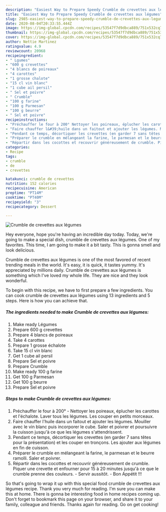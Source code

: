```yaml
---
description: "Easiest Way to Prepare Speedy Crumble de crevettes aux légumes"
title: "Easiest Way to Prepare Speedy Crumble de crevettes aux légumes"
slug: 2985-easiest-way-to-prepare-speedy-crumble-de-crevettes-aux-legumes
date: 2020-08-04T20:33:55.444Z
image: https://img-global.cpcdn.com/recipes/53547f7d9dbca889/751x532cq70/crumble-de-crevettes-aux-legumes-photo-principale-de-la-recette.jpg
thumbnail: https://img-global.cpcdn.com/recipes/53547f7d9dbca889/751x532cq70/crumble-de-crevettes-aux-legumes-photo-principale-de-la-recette.jpg
cover: https://img-global.cpcdn.com/recipes/53547f7d9dbca889/751x532cq70/crumble-de-crevettes-aux-legumes-photo-principale-de-la-recette.jpg
author: Nettie Martinez
ratingvalue: 4.9
reviewcount: 20968
recipeingredient:
- " Lgumes"
- "600 g crevettes"
- "4 blancs de poireaux"
- "4 carottes"
- "1 grosse chalote"
- "15 cl vin blanc"
- "1 cube ail persil"
- " Sel et poivre"
- " Crumble"
- "100 g farine"
- "100 g Parmesan"
- "100 g beurre"
- " Sel et poivre"
recipeinstructions:
- "Préchauffer le four à 200° Nettoyer les poireaux, éplucher les carottes et l&#39;échalote. Laver tous les légumes. Les couper en petits morceaux."
- "Faire chauffer l&#39;huile dans un faitout et ajouter les légumes. Mouiller avec le vin blanc puis incorporer le cube. Saler et poivrer et poursuivre la cuisson jusqu&#39;à ce que les légumes s&#39;attendrissent."
- "Pendant ce temps, décortiquer les crevettes (en garder 7 sans têtes pour la présentation) et les couper en tronçons. Les ajouter aux légumes en fin de cuisson."
- "​​​​​​​Préparer le crumble en mélangeant la farine, le parmesan et le beurre ramolli. Saler et poivrer."
- "Répartir dans les cocottes et recouvrir généreusement de crumble. Piquer une crevette et enfourner pour 15 à 20 minutes jusqu&#39;à ce que le crumble prenne des couleurs. Servir aussitôt.  Bon Appétit !!!"
categories:
- Recipe
tags:
- crumble
- de
- crevettes

katakunci: crumble de crevettes 
nutrition: 152 calories
recipecuisine: American
preptime: "PT14M"
cooktime: "PT40M"
recipeyield: "3"
recipecategory: Dessert

---
```



![Crumble de crevettes aux légumes](https://img-global.cpcdn.com/recipes/53547f7d9dbca889/751x532cq70/crumble-de-crevettes-aux-legumes-photo-principale-de-la-recette.jpg)

Hey everyone, hope you're having an incredible day today. Today, we're going to make a special dish, crumble de crevettes aux légumes. One of my favorites. This time, I am going to make it a bit tasty. This is gonna smell and look delicious.

Crumble de crevettes aux légumes is one of the most favored of recent trending meals in the world. It's easy, it is quick, it tastes yummy. It's appreciated by millions daily. Crumble de crevettes aux légumes is something which I've loved my whole life. They are nice and they look wonderful.




To begin with this recipe, we have to first prepare a few ingredients. You can cook crumble de crevettes aux légumes using 13 ingredients and 5 steps. Here is how you can achieve that.

<!--inarticleads1-->

##### The ingredients needed to make Crumble de crevettes aux légumes:

1. Make ready  Légumes
1. Prepare 600 g crevettes
1. Prepare 4 blancs de poireaux
1. Take 4 carottes
1. Prepare 1 grosse échalote
1. Take 15 cl vin blanc
1. Get 1 cube ail persil
1. Prepare  Sel et poivre
1. Prepare  Crumble
1. Make ready 100 g farine
1. Get 100 g Parmesan
1. Get 100 g beurre
1. Prepare  Sel et poivre




<!--inarticleads2-->

##### Steps to make Crumble de crevettes aux légumes:

1. Préchauffer le four à 200° - Nettoyer les poireaux, éplucher les carottes et l&#39;échalote. Laver tous les légumes. Les couper en petits morceaux.
1. Faire chauffer l&#39;huile dans un faitout et ajouter les légumes. Mouiller avec le vin blanc puis incorporer le cube. Saler et poivrer et poursuivre la cuisson jusqu&#39;à ce que les légumes s&#39;attendrissent.
1. Pendant ce temps, décortiquer les crevettes (en garder 7 sans têtes pour la présentation) et les couper en tronçons. Les ajouter aux légumes en fin de cuisson.
1. ​​​​​​​Préparer le crumble en mélangeant la farine, le parmesan et le beurre ramolli. Saler et poivrer.
1. Répartir dans les cocottes et recouvrir généreusement de crumble. Piquer une crevette et enfourner pour 15 à 20 minutes jusqu&#39;à ce que le crumble prenne des couleurs. - Servir aussitôt. -  Bon Appétit !!!




So that's going to wrap it up with this special food crumble de crevettes aux légumes recipe. Thank you very much for reading. I'm sure you can make this at home. There is gonna be interesting food in home recipes coming up. Don't forget to bookmark this page on your browser, and share it to your family, colleague and friends. Thanks again for reading. Go on get cooking!
